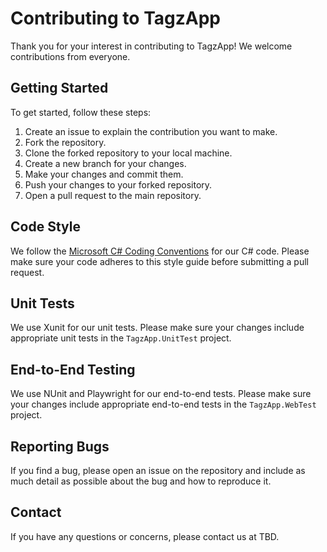 # Contributing to TagzApp

Thank you for your interest in contributing to TagzApp! We welcome contributions from everyone.

## Getting Started

To get started, follow these steps:

1. Create an issue to explain the contribution you want to make.
1. Fork the repository.
1. Clone the forked repository to your local machine.
1. Create a new branch for your changes.
1. Make your changes and commit them.
1. Push your changes to your forked repository.
1. Open a pull request to the main repository.

## Code Style

We follow the [Microsoft C# Coding Conventions](https://docs.microsoft.com/en-us/dotnet/csharp/programming-guide/inside-a-program/coding-conventions) for our C# code. Please make sure your code adheres to this style guide before submitting a pull request.

## Unit Tests

We use Xunit for our unit tests. Please make sure your changes include appropriate unit tests in the `TagzApp.UnitTest` project.

## End-to-End Testing

We use NUnit and Playwright for our end-to-end tests. Please make sure your changes include appropriate end-to-end tests in the `TagzApp.WebTest` project.

## Reporting Bugs

If you find a bug, please open an issue on the repository and include as much detail as possible about the bug and how to reproduce it.

## Contact

If you have any questions or concerns, please contact us at TBD.